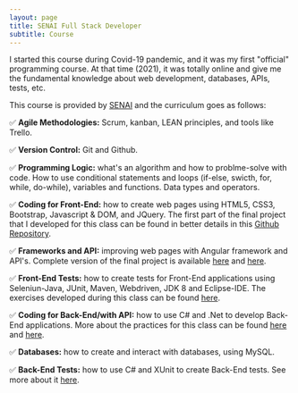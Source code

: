 ```yaml
---
layout: page
title: SENAI Full Stack Developer
subtitle: Course
---
```


I started this course during Covid-19 pandemic, and it was my first "official" programming course.
At that time (2021), it was totally online and give me the fundamental knowledge about web development, databases, APIs, tests, etc.

This course is provided by [SENAI](https://www.futuro.digital/dn-programador-full-stack-qua056-119-670h/p?skuId=6602)
and the curriculum goes as follows:

✅ **Agile Methodologies:** Scrum, kanban, LEAN principles, and tools like Trello.

✅ **Version Control:** Git and Github.

✅ **Programming Logic:** what's an algorithm and how to problme-solve with code. How to use conditional statements and loops (if-else, swicth, for, while, do-while), variables and functions. Data types and operators.

✅ **Coding for Front-End:** how to create web pages using HTML5, CSS3, Bootstrap, Javascript & DOM, and JQuery. The first part of the final project that I developed for this class can be found in better details in this [Github Repository](https://github.com/May30Sal/Game_Mania_Store_Website_1).

✅ **Frameworks and API:** improving web pages with Angular framework and API's. Complete version of the final project is available [here](https://github.com/May30Sal/Game_Mania_Store_Website_2) and [here](https://github.com/May30Sal/Game_Mania_Store_API).

✅ **Front-End Tests:** how to create tests for Front-End applications using Seleniun-Java, JUnit, Maven, Webdriven, JDK 8 and Eclipse-IDE. The exercises developed during this class can be found [here](https://github.com/May30Sal/Front_End_Tests_Senai).

✅ **Coding for Back-End/with API:** how to use C# and .Net to develop Back-End applications. More about the practices for this class can be found [here](https://github.com/May30Sal/ClientLab_Senai) and [here](https://github.com/May30Sal/Back_End_APIs_Senai).

✅ **Databases:** how to create and interact with databases, using MySQL.

✅ **Back-End Tests:** how to use C# and XUnit to create Back-End tests. See more about it [here](https://github.com/May30Sal/Back_End_Tests_Senai/tree/master).

